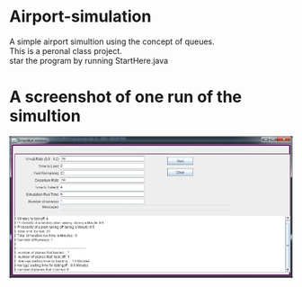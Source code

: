 # Airport-simulation
A simple airport simultion using the concept of queues.
<br /> This is a peronal class project.
<br /> star the program by running StartHere.java

# A screenshot of one run of the simultion


![rsz_smartselect_20180505-092337](https://raw.githubusercontent.com/lazarAdam/Airport-simulation/master/demo.JPG)


